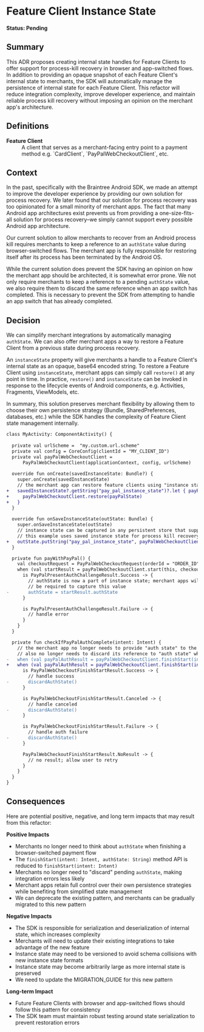 # Feature Client Instance State

**Status: Pending**

## Summary

This ADR proposes creating internal state handles for Feature Clients to offer support for process-kill recovery in browser and app-switched flows. In addition to providing an opaque snapshot of each Feature Client's internal state to merchants, the SDK will automatically manage the persistence of internal state for each Feature Client. This refactor will reduce integration complexity, improve developer experience, and maintain reliable process kill recovery without imposing an opinion on the merchant app's architecture.

## Definitions

<dl>
  <dt><strong>Feature Client</strong></dt>
  <dd>A client that serves as a merchant-facing entry point to a payment method e.g. `CardClient`, `PayPalWebCheckoutClient`, etc.</dd>
</dl>

## Context

In the past, specifically with the Braintree Android SDK, we made an attempt to improve the developer experience by providing our own solution for process recovery. We later found that our solution for process recovery was too opinionated for a small minority of merchant apps. The fact that many Android app architectures exist prevents us from providing a one-size-fits-all solution for process recovery–we simply cannot support every possible Android app architecture.

Our current solution to allow merchants to recover from an Android process kill requires merchants to keep a reference to an `authState` value during browser-switched flows. The merchant app is fully responsible for restoring itself after its process has been terminated by the Android OS.

While the current solution does prevent the SDK having an opinion on how the merchant app should be architected, it is somewhat error prone. We not only require merchants to keep a reference to a pending `authState` value, we also require them to discard the same reference when an app switch has completed. This is necessary to prevent the SDK from attempting to handle an app switch that has already completed.

## Decision

We can simplify merchant integrations by automatically managing `authState`. We can also offer merchant apps a way to restore a Feature Client from a previous state during process recovery.

An `instanceState` property will give merchants a handle to a Feature Client's internal state as an opaque, base64 encoded string. To restore a Feature Client using `instanceState`, merchant apps can simply call `restore()` at any point in time. In practice, `restore()` and `instanceState` can be invoked in response to the lifecycle events of Android components, e.g. Activities, Fragments, ViewModels, etc.

In summary, this solution preserves merchant flexibility by allowing them to choose their own persistence strategy (Bundle, SharedPreferences, databases, etc.) while the SDK handles the complexity of Feature Client state management internally.

```diff
class MyActivity: ComponentActivity() {
    
  private val urlScheme =  "my.custom.url.scheme"
  private val config = CoreConfig(clientId = "MY_CLIENT_ID")
  private val payPalWebCheckoutClient =
      PayPalWebCheckoutClient(applicationContext, config, urlScheme)
  
  override fun onCreate(savedInstanceState: Bundle?) {
    super.onCreate(savedInstanceState)
    // the merchant app can restore feature clients using "instance state"
+   savedInstanceState?.getString("pay_pal_instance_state")?.let { payPalState ->
+     payPalWebCheckoutClient.restore(payPalState)
+   }
  }
 
  override fun onSaveInstanceState(outState: Bundle) {
    super.onSaveInstanceState(outState)
    // instance state can be captured in any persistent store that supports strings;
    // this example uses saved instance state for process kill recovery
+   outState.putString("pay_pal_instance_state", payPalWebCheckoutClient.instanceState)
  }

  private fun payWithPayPal() {
    val checkoutRequest = PayPalWebCheckoutRequest(orderId = "ORDER_ID")
    when (val startResult = payPalWebCheckoutClient.start(this, checkoutRequest)) {
      is PayPalPresentAuthChallengeResult.Success -> {
        // authState is now a part of instance state; merchant apps will no longer
        // be required to capture this value
-       authState = startResult.authState
      }

      is PayPalPresentAuthChallengeResult.Failure -> {
        // handle error
      }
    }
  }

  private fun checkIfPayPalAuthComplete(intent: Intent) {
    // the merchant app no longer needs to provide "auth state" to the finishStart() method; the merchant app
    // also no longer needs to discard its reference to "auth state" when complete
-   when (val payPalAuthResult = payPalWebCheckoutClient.finishStart(intent, authState)) {
+   when (val payPalAuthResult = payPalWebCheckoutClient.finishStart(intent)) {
      is PayPalWebCheckoutFinishStartResult.Success -> {
        // handle success
-       discardAuthState()
      }

      is PayPalWebCheckoutFinishStartResult.Canceled -> {
        // handle canceled
-       discardAuthState()
      }

      is PayPalWebCheckoutFinishStartResult.Failure -> {
        // handle auth failure
-       discardAuthState()
      }

      PayPalWebCheckoutFinishStartResult.NoResult -> {
        // no result; allow user to retry
      }
    }
  }
}
```

## Consequences

Here are potential positive, negative, and long term impacts that may result from this refactor:

**Positive Impacts**

- Merchants no longer need to think about `authState` when finishing a browser-switched payment flow
- The `finishStart(intent: Intent, authState: String)` method API is reduced to `finishStart(intent: Intent)`
- Merchants no longer need to "discard" pending `authState`, making integration errors less likely
- Merchant apps retain full control over their own persistence strategies while benefiting from simplified state management
- We can deprecate the existing pattern, and merchants can be gradually migrated to this new pattern

**Negative Impacts**

- The SDK is responsible for serialization and deserialization of internal state, which increases complexity
- Merchants will need to update their existing integrations to take advantage of the new feature
- Instance state may need to be versioned to avoid schema collisions with new instance state formats
- Instance state may become arbitrarily large as more internal state is preserved
- We need to update the MIGRATION_GUIDE for this new pattern

**Long-term Impact**

- Future Feature Clients with browser and app-switched flows should follow this pattern for consistency
- The SDK team must maintain robust testing around state serialization to prevent restoration errors
